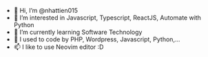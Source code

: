 - 👋 Hi, I’m @nhattien015
- 👀 I’m interested in Javascript, Typescript, ReactJS, Automate with Python
- 🌱 I’m currently learning Software Technology
- 💞️ I used to code by PHP, Wordpress, Javascript, Python,...
- 📫 I like to use Neovim editor :D

<!---
nhattien015/nhattien015 is a ✨ special ✨ repository because its `README.md` (this file) appears on your GitHub profile.
You can click the Preview link to take a look at your changes.
--->
